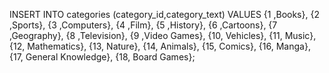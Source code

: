 INSERT INTO categories (category_id,category_text)
VALUES
{1	,Books},
{2	,Sports},
{3	,Computers},
{4	,Film},
{5	,History},
{6	,Cartoons},
{7	,Geography},
{8	,Television},
{9	,Video Games},
{10,	Vehicles},
{11,	Music},
{12,	Mathematics},
{13,	Nature},
{14,	Animals},
{15,	Comics},
{16,	Manga},
{17,	General Knowledge},
{18,	Board Games};